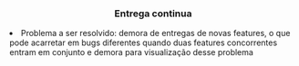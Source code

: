 <h3>
    <p style="text-align: center;">
        <b>Entrega continua</b>
    </p>
</h3>

<lu>
    <li>Problema a ser resolvido: demora de entregas de novas features, o que
        pode acarretar em bugs diferentes quando duas features concorrentes entram em conjunto
        e demora para visualização desse problema
    </li>
<lu>